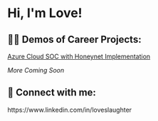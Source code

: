 <h1>Hi, I'm Love!
<!--   <br/><a href="https://www.linkedin.com/in/loveslaughter">Programmer</a>, <a href="https://www.linkedin.com/in/loveslaughter/">Cybersecurity Professional</h1> -->

<h2>👨‍💻 Demos of Career Projects:</h2>
<a href="https://github.com/Love-Slaughter/Azure-SOC" target="_blank">Azure Cloud SOC with Honeynet Implementation</a>

*More Coming Soon*

<h2> 🤳 Connect with me:</h2>
https://www.linkedin.com/in/loveslaughter

<!--
**Love-Slaughter/Love-Slaughter** is a ✨ _special_ ✨ repository because its `README.md` (this file) appears on your GitHub profile.

Here are some ideas to get you started:

- 🔭 I’m currently working on ...
- 🌱 I’m currently learning ...
- 👯 I’m looking to collaborate on ...
- 🤔 I’m looking for help with ...
- 💬 Ask me about ...
- 📫 How to reach me: ...
- 😄 Pronouns: ...
- ⚡ Fun fact: ...
-->
